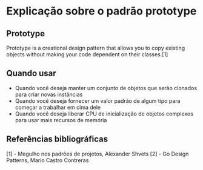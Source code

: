# Explicação sobre o padrão prototype

## Prototype
Prototype is a creational design pattern that allows you to copy existing objects without making your code dependent on their classes.[1]

## Quando usar
* Quando você deseja manter um conjunto de objetos que serão clonados para criar novas instâncias
* Quando você deseja fornecer um valor padrão de algum tipo para começar a trabalhar em cima dele
* Quando você deseja liberar CPU de inicialização de objetos complexos para usar mais recursos de memória

## Referências bibliográficas
[1] - Megulho nos padrões de projetos, Alexander Shvets
[2] - Go Design Patterns, Mario Castro Contreras
